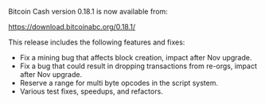Bitcoin Cash version 0.18.1 is now available from:

  <https://download.bitcoinabc.org/0.18.1/>

This release includes the following features and fixes:
 - Fix a mining bug that affects block creation, impact after Nov upgrade.
 - Fix a bug that could result in dropping transactions from re-orgs,
   impact after Nov upgrade.
 - Reserve a range for multi byte opcodes in the script system.
 - Various test fixes, speedups, and refactors.

